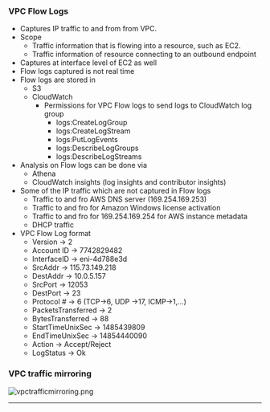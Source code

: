 
### VPC Flow Logs

- Captures IP traffic to and from from VPC.
- Scope
	- Traffic information that is flowing into a resource, such as EC2.
	- Traffic information of resource connecting to an outbound endpoint
- Captures at interface level of EC2 as well
- Flow logs captured is not real time
- Flow logs are stored in 
	- S3
	- CloudWatch
		- Permissions for VPC Flow logs to send logs to CloudWatch log group
			- logs:CreateLogGroup
			- logs:CreateLogStream
			- logs:PutLogEvents
			- logs:DescribeLogGroups
			- logs:DescribeLogStreams
- Analysis on Flow logs can be done via
	- Athena
	- CloudWatch insights (log insights and contributor insights)
- Some of the IP traffic which are not captured in Flow logs
	- Traffic to and fro AWS DNS server (169.254.169.253)
	- Traffic to and fro for Amazon Windows license activation
	- Traffic to and fro for 169.254.169.254 for AWS instance metadata
	- DHCP traffic
- VPC Flow Log format
	- Version -> 2
	- Account ID -> 7742829482
	- InterfaceID -> eni-4d788e3d
	- SrcAddr -> 115.73.149.218
	- DestAddr -> 10.0.5.157
	- SrcPort -> 12053
	- DestPort -> 23
	- Protocol # -> 6 (TCP->6, UDP ->17, ICMP->1,...)
	- PacketsTransferred -> 2
	- BytesTransferred -> 88
	- StartTimeUnixSec -> 1485439809
	- EndTimeUnixSec -> 14854440090
	- Action -> Accept/Reject
	- LogStatus -> Ok


### VPC traffic mirroring

![vpctrafficmirroring.png](Attachments/vpctrafficmirroring.png)

---
